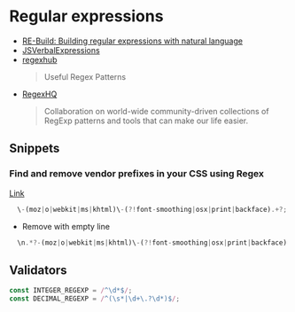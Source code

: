 # Regular expressions

- [RE-Build: Building regular expressions with natural language](https://github.com/MaxArt2501/re-build)
- [JSVerbalExpressions](https://github.com/VerbalExpressions/JSVerbalExpressions)
- [regexhub](https://projects.lukehaas.me/regexhub/)
  > Useful Regex Patterns
- [RegexHQ](https://github.com/regexhq)
  > Collaboration on world-wide community-driven collections of RegExp patterns and tools that can make our life easier.

## Snippets

### Find and remove vendor prefixes in your CSS using Regex

[Link](https://www.mikestreety.co.uk/blog/find-and-remove-vendor-prefixes-in-your-css-using-regex)

```js
  \-(moz|o|webkit|ms|khtml)\-(?!font-smoothing|osx|print|backface).+?;
```

- Remove with empty line

```js
  \n.*?-(moz|o|webkit|ms|khtml)\-(?!font-smoothing|osx|print|backface).+?;
```

## Validators

```js
const INTEGER_REGEXP = /^\d*$/;
const DECIMAL_REGEXP = /^(\s*|\d+\.?\d*)$/;
```
